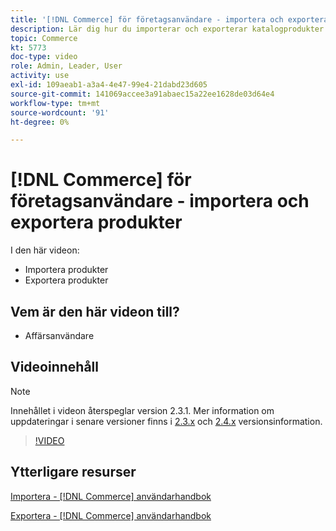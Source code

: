 ```yaml
---
title: '[!DNL Commerce] för företagsanvändare - importera och exportera produkter'
description: Lär dig hur du importerar och exporterar katalogprodukter.
topic: Commerce
kt: 5773
doc-type: video
role: Admin, Leader, User
activity: use
exl-id: 109aeab1-a3a4-4e47-99e4-21dabd23d605
source-git-commit: 141069accee3a91abaec15a22ee1628de03d64e4
workflow-type: tm+mt
source-wordcount: '91'
ht-degree: 0%

---
```


# [!DNL Commerce] för företagsanvändare - importera och exportera produkter

I den här videon:

- Importera produkter
- Exportera produkter

## Vem är den här videon till?

- Affärsanvändare

## Videoinnehåll

>[!NOTE]
>
>Innehållet i videon återspeglar version 2.3.1. Mer information om uppdateringar i senare versioner finns i [ 2.3.x](https://devdocs.magento.com/guides/v2.3/release-notes/bk-release-notes.html) och [2.4.x](https://devdocs.magento.com/guides/v2.4/release-notes/bk-release-notes.html) versionsinformation.

>[!VIDEO](https://video.tv.adobe.com/v/35958?quality=12&learn=on)

## Ytterligare resurser

[Importera - [!DNL Commerce] användarhandbok](https://docs.magento.com/user-guide/system/data-import.html)

[Exportera - [!DNL Commerce] användarhandbok](https://docs.magento.com/user-guide/system/data-export.html)
